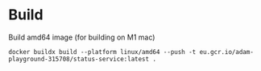 # Build

Build amd64 image (for building on M1 mac)

```shell
docker buildx build --platform linux/amd64 --push -t eu.gcr.io/adam-playground-315708/status-service:latest .
```
